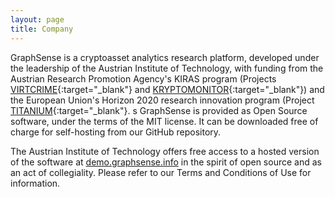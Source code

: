 ```yaml
---
layout: page
title: Company
---
```


GraphSense is a cryptoasset analytics research platform, developed under the leadership of the Austrian Institute of Technology, with funding from the Austrian Research Promotion Agency's KIRAS program (Projects [VIRTCRIME](https://virtcrime-project.info/){:target="_blank"} and [KRYPTOMONITOR](https://kryptomonitor-project.info/){:target="_blank"}) and the European Union's Horizon 2020 research innovation program (Project [TITANIUM](https://titanium-project.eu){:target="_blank"}.
s
GraphSense is provided as Open Source software, under the terms of the MIT license. It can be downloaded free of charge for self-hosting from our GitHub repository.

The Austrian Institute of Technology offers free access to a hosted version of the software at [demo.graphsense.info](https://demo.graphsense.info) in the spirit of open source and as an act of collegiality. Please refer to our Terms and Conditions of Use for information.
